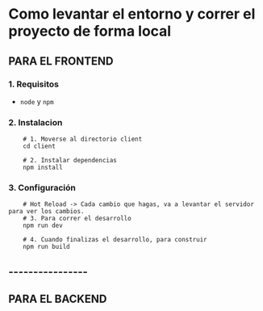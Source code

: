 # Como levantar el entorno y correr el proyecto de forma local

## PARA EL FRONTEND 

### 1. Requisitos

- `node` y `npm`

### 2. Instalacion

```
    # 1. Moverse al directorio client
    cd client

    # 2. Instalar dependencias
    npm install
```

### 3. Configuración
```
    # Hot Reload -> Cada cambio que hagas, va a levantar el servidor para ver los cambios.
    # 3. Para correr el desarrollo 
    npm run dev

    # 4. Cuando finalizas el desarrollo, para construir
    npm run build
```

## ----------------

## PARA EL BACKEND
 
